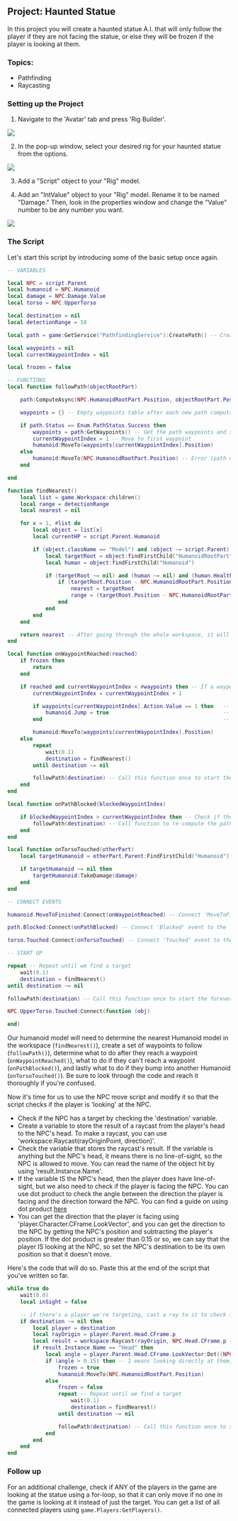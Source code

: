 ## Project: Haunted Statue

In this project you will create a haunted statue A.I. that will only follow the player if they are not facing the statue, or else they will be frozen if the player is looking at them.

### Topics:

  - Pathfinding
  - Raycasting

### Setting up the Project

1. Navigate to the 'Avatar' tab and press 'Rig Builder'.

![](https://storage.googleapis.com/cm-image-repository.appspot.com/roblox_3/Module%2003%20Raycasting/Statue/826b5251-faf9-4bdc-b03f-b3cc3935eff8.png)

2. In the pop-up window, select your desired rig for your haunted statue from the options.

![](https://storage.googleapis.com/cm-image-repository.appspot.com/roblox_3/Module%2003%20Raycasting/Statue/46ec3495-5395-484a-8123-de1cb2f93b1c.png)

3. Add a "Script" object to your "Rig" model.

4. Add an "IntValue" object to your "Rig" model. Rename it to be named "Damage." Then, look in the properties window and change the "Value" number to be any number you want.

![](https://storage.googleapis.com/cm-image-repository.appspot.com/roblox_3/Module%2003%20Raycasting/Statue/5f0d71d7-c5c0-43e5-8bd9-fbae0323517e.png)

### The Script

Let's start this script by introducing some of the basic setup once again.

```lua
-- VARIABLES

local NPC = script.Parent
local humanoid = NPC.Humanoid
local damage = NPC.Damage.Value
local torso = NPC.UpperTorso

local destination = nil
local detectionRange = 50

local path = game:GetService("PathfindingService"):CreatePath() -- Create Path object

local waypoints = nil
local currentWaypointIndex = nil

local frozen = false

-- FUNCTIONS
local function followPath(objectRootPart)

	path:ComputeAsync(NPC.HumanoidRootPart.Position, objectRootPart.Position) -- Compute and check the path

	waypoints = {} -- Empty waypoints table after each new path computation

	if path.Status == Enum.PathStatus.Success then
		waypoints = path:GetWaypoints() -- Get the path waypoints and start Humanoid walking
		currentWaypointIndex = 1 -- Move to first waypoint
		humanoid:MoveTo(waypoints[currentWaypointIndex].Position)	
	else
		humanoid:MoveTo(NPC.HumanoidRootPart.Position) -- Error (path not found); stop humanoid
	end

end

function findNearest()
	local list = game.Workspace:children()
	local range = detectionRange
	local nearest = nil

	for x = 1, #list do
		local object = list[x]
		local currentHP = script.Parent.Humanoid

		if (object.className == "Model") and (object ~= script.Parent) then -- If this child is a Model type and not the Humanoid Model
			local targetRoot = object:findFirstChild("HumanoidRootPart")
			local human = object:findFirstChild("Humanoid")

			if (targetRoot ~= nil) and (human ~= nil) and (human.Health > 0) then -- If model has a RootPart, Humanoid, and above 0 HP...
				if (targetRoot.Position - NPC.HumanoidRootPart.Position).magnitude < range then
					nearest = targetRoot
					range = (targetRoot.Position - NPC.HumanoidRootPart.Position).magnitude
				end
			end
		end
	end

	return nearest -- After going through the whole workspace, it will return the nearest Humanoid model.
end

local function onWaypointReached(reached)
	if frozen then
		return
	end

	if reached and currentWaypointIndex < #waypoints then -- If a waypoint is reached and there is still more waypoints to go...
		currentWaypointIndex = currentWaypointIndex + 1

		if waypoints[currentWaypointIndex].Action.Value == 1 then 	-- We want the humanoid to Jump ahead of time, so after
			humanoid.Jump = true									-- the currentWaypointIndex increased by, we check to see if 
		end															-- the Action is Jump.

		humanoid:MoveTo(waypoints[currentWaypointIndex].Position)
	else
		repeat
			wait(0.1)
			destination = findNearest()
		until destination ~= nil

		followPath(destination) -- Call this function once to start the forever change
	end
end

local function onPathBlocked(blockedWaypointIndex)

	if blockedWaypointIndex > currentWaypointIndex then -- Check if the obstacle is further down the path
		followPath(destination) -- Call function to re-compute the path
	end
end

local function onTorsoTouched(otherPart)
	local targetHumanoid = otherPart.Parent:FindFirstChild("Humanoid")

	if targetHumanoid ~= nil then
		targetHumanoid:TakeDamage(damage)
	end
end

-- CONNECT EVENTS

humanoid.MoveToFinished:Connect(onWaypointReached) -- Connect 'MoveToFinished' event to the 'onWaypointReached' function

path.Blocked:Connect(onPathBlocked) -- Connect 'Blocked' event to the 'onPathBlocked' function

torso.Touched:Connect(onTorsoTouched) -- Connect 'Touched' event to the 'onTorsoTouched' function

-- START UP

repeat -- Repeat until we find a target
	wait(0.1)
	destination = findNearest()
until destination ~= nil

followPath(destination) -- Call this function once to start the forever change

NPC.UpperTorso.Touched:Connect(function (obj)

end)
```

Our humanoid model will need to determine the nearest Humanoid model in the workspace (`findNearest()`), create a set of waypoints to follow (`followPath()`), determine what to do after they reach a waypoint (`onWaypointReached()`), what to do if they can't reach a waypoint (`onPathBlocked()`), and lastly what to do if they bump into another Humanoid (`onTorsoTouched()`). Be sure to look through the code and reach it thoroughly if you're confused.

Now it's time for us to use the NPC move script and modify it so that the script checks if the player is 'looking' at the NPC.

- Check if the NPC has a target by checking the 'destination' variable.
- Create a variable to store the result of a raycast from the player's head to the NPC's head. To make a raycast, you can use 'workspace:Raycast(rayOriginPoint, direction)'.
- Check the variable that stores the raycast's result. If the variable is anything but the NPC's head, it means there is no line-of-sight, so the NPC is allowed to move. You can read the name of the object hit by using 'result.Instance.Name'.
- If the variable IS the NPC's head, then the player does have line-of-sight, but we also need to check if the player is facing the NPC. You can use dot product to check the angle between the direction the player is facing and the direction torward the NPC. You can find a guide on using dot product [here](https://devforum.roblox.com/t/the-ultimate-guide-to-vector3cross-and-vector3dot/953984)
- You can get the direction that the player is facing using 'player.Character.CFrame.LookVector', and you can get the direction to the NPC by getting the NPC's position and subtracting the player's position. If the dot product is greater than 0.15 or so, we can say that the player IS looking at the NPC, so set the NPC's destination to be its own position so that it doesn't move.

Here's the code that will do so. Paste this at the end of the script that you've written so far.

```lua
while true do
	wait(0.0)
	local inSight = false

	-- if there's a player we're targeting, cast a ray to it to check for line-of-sight
	if destination ~= nil then
		local player = destination
		local rayOrigin = player.Parent.Head.CFrame.p
		local result = workspace:Raycast(rayOrigin, NPC.Head.CFrame.p - rayOrigin)
		if result.Instance.Name == "Head" then 
			local angle = player.Parent.Head.CFrame.LookVector:Dot((NPC.Head.CFrame.p - rayOrigin).unit)
			if (angle > 0.15) then -- 1 means looking directly at them, -1 means looking opposite direction
				frozen = true
				humanoid:MoveTo(NPC.HumanoidRootPart.Position)
			else
				frozen = false
				repeat -- Repeat until we find a target
					wait(0.1)
					destination = findNearest()
				until destination ~= nil

				followPath(destination) -- Call this function once to start the forever change
			end
		end
	end
end
```

### Follow up

For an additional challenge, check if ANY of the players in the game are looking at the statue using a for-loop, so that it can only move if no one in the game is looking at it instead of just the target. You can get a list of all connected players using `game.Players:GetPlayers()`.